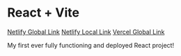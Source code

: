 # React + Vite

[Netlify Global Link](https://rohansan-todo-react.netlify.app/)
[Netlify Local Link](https://rohansantodo.netlify.app/)
[Vercel Global Link](https://rohan-todo.vercel.app/)

My first ever fully functioning and deployed React project!
